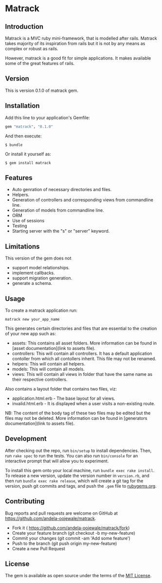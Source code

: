 # Matrack

## Introduction

Matrack is a MVC ruby mini-framework, that is modelled after rails. Matrack takes majority of its inspiration from rails but it is not by any means as complex or robust as rails.

However, matrack is a good fit for simple applications. It makes available some of the great features of rails.


## Version

This is version 0.1.0 of matrack gem.

## Installation

Add this line to your application's Gemfile:

```ruby
gem "matrack", "0.1.0"
```

And then execute:

    $ bundle

Or install it yourself as:

    $ gem install matrack


## Features
  * Auto genration of necessary directories and files.
  * Helpers.
  * Generation of controllers and corresponding views from commandline line.
  * Generation of models from commandline line.
  * ORM
  * Use of sessions
  * Testing
  * Starting server with the "s" or "server" keyword.

## Limitations
  This version of the gem does not
  * support model relationships.
  * implement callbacks.
  * support migration generation.
  * generate a schema.

## Usage

To create a matrack application run:

  `matrack new your_app_name`

This generates certain directories and files that are essential to the creation  of your new app such as:
  * assets: This contains all asset folders. More information can be found in [asset documentation](link to assets file).
  * controllers: This will contain all controllers. It has a default application contoller from which all contollers inherit. This file may not be renamed.
  * helpers: This will contain all helpers.
  * models: This will contain all models.
  * views: This will contain all views in folder that have the same name as their respective controllers.

  Also contains a layout folder that contains two files, viz:
   * application.html.erb - The base layout for all views.
   * invalid.html.erb - It is displayed when a user visits a non-existing route.

  NB: The content of the body tag of these two files may be edited but the files may not be deleted.
  More information can be found in [generators documentation](link to assets file).

## Development

After checking out the repo, run `bin/setup` to install dependencies. Then, run `rake spec` to run the tests. You can also run `bin/console` for an interactive prompt that will allow you to experiment.

To install this gem onto your local machine, run `bundle exec rake install`. To release a new version, update the version number in `version.rb`, and then run `bundle exec rake release`, which will create a git tag for the version, push git commits and tags, and push the `.gem` file to [rubygems.org](https://rubygems.org).

## Contributing

Bug reports and pull requests are welcome on GitHub at https://github.com/andela-oojewale/matrack.

* Fork it ( https://github.com/andela-oojewale/matrack/fork)
* Create your feature branch (git checkout -b my-new-feature)
* Commit your changes (git commit -am 'Add some feature')
* Push to the branch (git push origin my-new-feature)
* Create a new Pull Request


## License

The gem is available as open source under the terms of the [MIT License](http://opensource.org/licenses/MIT).

